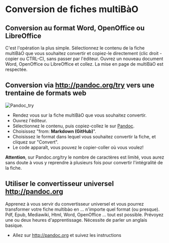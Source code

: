 # Conversion de fiches multiBàO

## Conversion au format Word, OpenOffice ou LibreOffice

C'est l'opération la plus simple.
Sélectionnez le contenu de la fiche multiBàO que vous souhaitez convertir et copiez-le directement (clic droit - copier ou CTRL-C), sans passer par l'éditeur.
Ouvrez un nouveau document Word, OpenOffice ou LibreOffice et collez. La mise en page de multiBàO est respectée.

## Conversion via http://pandoc.org/try vers une trentaine de formats web 

![Pandoc_try](https://framapic.org/WCKY3EmBJqNP/NqxlY30GLvUE)

* Rendez vous sur la fiche multiBàO que vous souhaitez convertir.
* Ouvrez l'éditeur. 
* Sélectionnez le contenu, puis copiez-collez le sur [Pandoc](http://pandoc.org/try/). 
* Choisissez "from: **Markdown (GitHub)**".
* Choisissez le format dans lequel vous souhaitez convertir la fiche, et cliquez sur "Convert". 
* Le code apparaît, vous pouvez le copier-coller où vous voulez!

**Attention**, sur Pandoc.org/try le nombre de caractères est limité, vous aurez sans doute à vous y reprendre à plusieurs fois pour convertir l'intégralité de la fiche.

## Utiliser le convertisseur universel http://pandoc.org

Apprenez à vous servir du convertisseur universel et vous pourrez transformer votre fiche multibào en ... n'importe quel format (ou presque). Pdf, Epub, Mediawiki, Html, Word, OpenOffice ... tout est possible. Prévoyez une ou deux heures d'apprentissage. Nécessite de parler un anglais basique. 

* Allez sur http://pandoc.org et suivez les instructions
